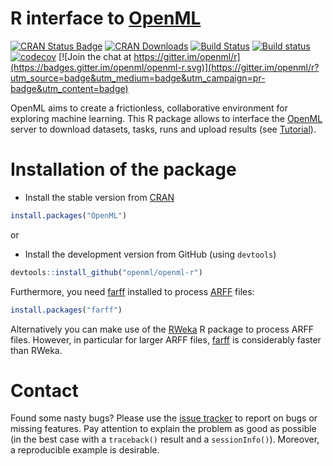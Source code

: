 # R interface to [OpenML](http://www.openml.org/) 

[![CRAN Status Badge](http://www.r-pkg.org/badges/version/OpenML)](http://cran.r-project.org/web/packages/OpenML)
[![CRAN Downloads](http://cranlogs.r-pkg.org/badges/OpenML)](http://cran.rstudio.com/web/packages/OpenML/index.html)
[![Build Status](https://travis-ci.org/openml/openml-r.svg?branch=master)](https://travis-ci.org/openml/openml-r)
[![Build status](https://ci.appveyor.com/api/projects/status/mevevtyr538faqdv/branch/master?svg=true)](https://ci.appveyor.com/project/jakobbossek/openml-r/branch/master)
[![codecov](https://codecov.io/gh/openml/openml-r/branch/master/graph/badge.svg)](https://codecov.io/gh/openml/openml-r)
[![Join the chat at https://gitter.im/openml/r](https://badges.gitter.im/openml/openml-r.svg)](https://gitter.im/openml/r?utm_source=badge&utm_medium=badge&utm_campaign=pr-badge&utm_content=badge)

OpenML aims to create a frictionless, collaborative environment for exploring machine learning. This R package allows to interface the [OpenML](http://www.openml.org/frontend/page/home) server to download datasets, tasks, runs and upload results (see  [Tutorial](http://openml.github.io/openml-r)).

# Installation of the package

- Install the stable version from [CRAN](https://cran.r-project.org/web/packages/OpenML/index.html)
```r
install.packages("OpenML")
```
or

- Install the development version from GitHub (using `devtools`)
```r
devtools::install_github("openml/openml-r")
```

Furthermore, you need [farff](https://github.com/mlr-org/farff) installed to process [ARFF](http://www.cs.waikato.ac.nz/ml/weka/arff.html) files:
```r
install.packages("farff")
```
Alternatively you can make use of the [RWeka](https://cran.r-project.org/web/packages/RWeka/index.html) R package to process ARFF files. However, in particular for larger ARFF files, [farff](https://github.com/mlr-org/farff) is considerably faster than RWeka.

# Contact

Found some nasty bugs? Please use the [issue tracker](https://github.com/openml/openml-r/issues) to report on bugs or missing features. Pay attention to explain the problem as good as possible (in the best case with a `traceback()` result and a `sessionInfo()`). Moreover, a reproducible example is desirable.
